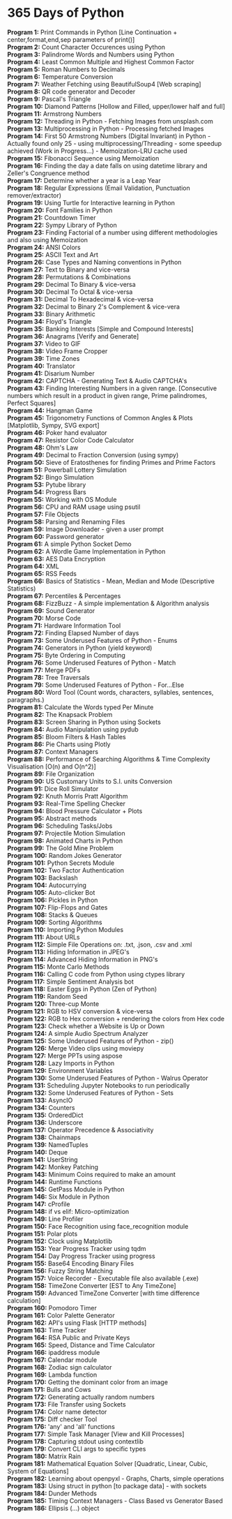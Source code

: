 # 365 Days of Python

**Program 1:** Print Commands in Python [Line Continuation + center,format,end,sep parameters of print()] <br>
**Program 2:** Count Character Occurences using Python <br>
**Program 3:** Palindrome Words and Numbers using Python <br>
**Program 4:** Least Common Multiple and Highest Common Factor<br>
**Program 5:** Roman Numbers to Decimals <br>
**Program 6:** Temperature Conversion <br>
**Program 7:** Weather Fetching using BeautifulSoup4 [Web scraping] <br>
**Program 8:** QR code generator and Decoder<br>
**Program 9:** Pascal's Triangle <br>
**Program 10:** Diamond Patterns [Hollow and Filled, upper/lower half and full] <br>
**Program 11:** Armstrong Numbers <br>
**Program 12:** Threading in Python - Fetching Images from unsplash.com<br>
**Program 13:** Multiprocessing in Python - Processing fetched Images <br>
**Program 14:** First 50 Armstrong Numbers (Digital Invariant) in Python - Actually found only 25 - using multiprocessing/Threading - some speedup achieved (Work in Progress...) - Memoization-LRU cache used<br>
**Program 15:** Fibonacci Sequence using Memoization <br>
**Program 16:** Finding the day a date falls on using datetime library and Zeller's Congruence method <br>
**Program 17:** Determine whether a year is a Leap Year <br>
**Program 18:** Regular Expressions (Email Validation, Punctuation remover/extractor)<br>
**Program 19:** Using Turtle for Interactive learning in Python <br>
**Program 20:** Font Families in Python <br>
**Program 21:** Countdown Timer <br>
**Program 22:** Sympy Library of Python <br>
**Program 23:** Finding Factorial of a number using different methodologies and also using Memoization <br>
**Program 24:** ANSI Colors <br>
**Program 25:** ASCII Text and Art <br>
**Program 26:** Case Types and Naming conventions in Python <br>
**Program 27:** Text to Binary and vice-versa <br>
**Program 28:** Permutations & Combinations <br>
**Program 29:** Decimal To Binary & vice-versa <br>
**Program 30:** Decimal To Octal & vice-versa <br>
**Program 31:** Decimal To Hexadecimal & vice-versa <br>
**Program 32:** Decimal to Binary 2's Complement & vice-vera <br>
**Program 33:** Binary Arithmetic <br>
**Program 34:** Floyd's Triangle <br>
**Program 35:** Banking Interests [Simple and Compound Interests] <br>
**Program 36:** Anagrams [Verify and Generate] <br>
**Program 37:** Video to GIF <br>
**Program 38:** Video Frame Cropper <br>
**Program 39:** Time Zones <br>
**Program 40:** Translator <br>
**Program 41:** Disarium Number <br>
**Program 42:** CAPTCHA - Generating Text & Audio CAPTCHA's<br>
**Program 43:** Finding Interesting Numbers in a given range. [Consecutive numbers which result in a product in given range, Prime palindromes, Perfect Squares]<br>
**Program 44:** Hangman Game <br>
**Program 45:** Trigonometry Functions of Common Angles & Plots [Matplotlib, Sympy, SVG export] <br>
**Program 46:** Poker hand evaluator <br>
**Program 47:** Resistor Color Code Calculator <br>
**Program 48:** Ohm's Law <br>
**Program 49:** Decimal to Fraction Conversion (using sympy) <br>
**Program 50:** Sieve of Eratosthenes for finding Primes and Prime Factors <br>
**Program 51:** Powerball Lottery Simulation <br>
**Program 52:** Bingo Simulation <br>
**Program 53:** Pytube library <br>
**Program 54:** Progress Bars <br>
**Program 55:** Working with OS Module <br>
**Program 56:** CPU and RAM usage using psutil <br>
**Program 57:** File Objects <br>
**Program 58:** Parsing and Renaming Files <br>
**Program 59:** Image Downloader - given a user prompt <br>
**Program 60:** Password generator <br>
**Program 61:** A simple Python Socket Demo <br>
**Program 62:** A Wordle Game Implementation in Python <br>
**Program 63:** AES Data Encryption <br>
**Program 64:** XML <br>
**Program 65:** RSS Feeds <br>
**Program 66:** Basics of Statistics - Mean, Median and Mode (Descriptive Statistics) <br>
**Program 67:** Percentiles & Percentages <br>
**Program 68:** FizzBuzz - A simple implementation & Algorithm analysis <br>
**Program 69:** Sound Generator <br>
**Program 70:** Morse Code <br>
**Program 71:** Hardware Information Tool <br>
**Program 72:** Finding Elapsed Number of days <br>
**Program 73:** Some Underused Features of Python - Enums <br>
**Program 74:** Generators in Python (yield keyword) <br>
**Program 75:** Byte Ordering in Computing <br>
**Program 76:** Some Underused Features of Python - Match <br>
**Program 77:** Merge PDFs <br>
**Program 78:** Tree Traversals <br>
**Program 79:** Some Underused Features of Python - For...Else <br>
**Program 80:** Word Tool (Count words, characters, syllables, sentences, paragraphs.) <br>
**Program 81:** Calculate the Words typed Per Minute <br>
**Program 82:** The Knapsack Problem <br>
**Program 83:** Screen Sharing in Python using Sockets <br>
**Program 84:** Audio Manipulation using pydub <br>
**Program 85:** Bloom Filters & Hash Tables <br>
**Program 86:** Pie Charts using Plotly <br>
**Program 87:** Context Managers <br>
**Program 88:** Performance of Searching Algorithms & Time Complexity Visualisation [O(n) and O(n^2)] <br>
**Program 89:** File Organization <br>
**Program 90:** US Customary Units to S.I. units Conversion <br>
**Program 91:** Dice Roll Simulator <br>
**Program 92:** Knuth Morris Pratt Algorithm <br>
**Program 93:** Real-Time Spelling Checker <br>
**Program 94:** Blood Pressure Calculator + Plots <br>
**Program 95:** Abstract methods <br>
**Program 96:** Scheduling Tasks/Jobs <br>
**Program 97:** Projectile Motion Simulation <br>
**Program 98:** Animated Charts in Python <br>
**Program 99:** The Gold Mine Problem <br>
**Program 100:** Random Jokes Generator <br>
**Program 101:** Python Secrets Module <br>
**Program 102:** Two Factor Authentication <br>
**Program 103:** Backslash <br>
**Program 104:** Autocurrying <br>
**Program 105:** Auto-clicker Bot <br>
**Program 106:** Pickles in Python <br>
**Program 107:** Flip-Flops and Gates <br>
**Program 108:** Stacks & Queues <br>
**Program 109:** Sorting Algorithms <br>
**Program 110:** Importing Python Modules <br>
**Program 111:** About URLs <br>
**Program 112:** Simple File Operations on: .txt, .json, .csv and .xml <br>
**Program 113:** Hiding Information in JPEG's <br>
**Program 114:** Advanced Hiding Information in PNG's <br>
**Program 115:** Monte Carlo Methods <br>
**Program 116:** Calling C code from Python using ctypes library <br>
**Program 117:** Simple Sentiment Analysis bot <br>
**Program 118:** Easter Eggs in Python (Zen of Python) <br>
**Program 119:** Random Seed <br>
**Program 120:** Three-cup Monte <br>
**Program 121:** RGB to HSV conversion & vice-versa <br>
**Program 122:** RGB to Hex conversion + rendering the colors from Hex code <br>
**Program 123:** Check whether a Website is Up or Down <br>
**Program 124:** A simple Audio Spectrum Analyzer <br>
**Program 125:** Some Underused Features of Python - zip() <br>
**Program 126:** Merge Video clips using moviepy <br>
**Program 127:** Merge PPTs using aspose <br>
**Program 128:** Lazy Imports in Python <br>
**Program 129:** Environment Variables <br>
**Program 130:** Some Underused Features of Python - Walrus Operator <br>
**Program 131:** Scheduling Jupyter Notebooks to run periodically <br>
**Program 132:** Some Underused Features of Python - Sets <br>
**Program 133:** AsyncIO <br>
**Program 134:** Counters <br>
**Program 135:** OrderedDict <br>
**Program 136:** Underscore <br>
**Program 137:** Operator Precedence & Associativity <br>
**Program 138:** Chainmaps <br>
**Program 139:** NamedTuples <br>
**Program 140:** Deque <br>
**Program 141:** UserString <br>
**Program 142:** Monkey Patching <br>
**Program 143:** Minimum Coins required to make an amount <br>
**Program 144:** Runtime Functions <br>
**Program 145:** GetPass Module in Python <br>
**Program 146:** Six Module in Python <br>
**Program 147:** cProfile <br>
**Program 148:** if vs elif: Micro-optimization <br>
**Program 149:** Line Profiler <br>
**Program 150:** Face Recognition using face_recognition module <br>
**Program 151:** Polar plots <br>
**Program 152:** Clock using Matplotlib <br>
**Program 153:** Year Progress Tracker using tqdm <br>
**Program 154:** Day Progress Tracker using progress <br>
**Program 155:** Base64 Encoding Binary Files <br>
**Program 156:** Fuzzy String Matching <br>
**Program 157:** Voice Recorder - Executable file also available (.exe) <br>
**Program 158:** TimeZone Converter [EST to Any TimeZone] <br>
**Program 159:** Advanced TimeZone Converter [with time difference calculation] <br>
**Program 160:** Pomodoro Timer <br>
**Program 161:** Color Palette Generator <br>
**Program 162:** API's using Flask [HTTP methods] <br>
**Program 163:** Time Tracker <br>
**Program 164:** RSA Public and Private Keys <br>
**Program 165:** Speed, Distance and Time Calculator <br>
**Program 166:** ipaddress module <br>
**Program 167:** Calendar module <br>
**Program 168:** Zodiac sign calculator <br>
**Program 169:** Lambda function <br>
**Program 170:** Getting the dominant color from an image <br>
**Program 171:** Bulls and Cows <br>
**Program 172:** Generating actually random numbers <br>
**Program 173:** File Transfer using Sockets <br>
**Program 174:** Color name detector <br>
**Program 175:** Diff checker Tool <br>
**Program 176:** 'any' and 'all' functions <br>
**Program 177:** Simple Task Manager [View and Kill Processes] <br>
**Program 178:** Capturing stdout using contextlib <br>
**Program 179:** Convert CLI args to specific types <br>
**Program 180:** Matrix Rain <br>
**Program 181:** Mathematical Equation Solver [Quadratic, Linear, Cubic, System of Equations] <br>
**Program 182:** Learning about openpyxl - Graphs, Charts, simple operations <br>
**Program 183:** Using struct in python [to package data] - with sockets <br>
**Program 184:** Dunder Methods <br>
**Program 185:** Timing Context Managers - Class Based vs Generator Based <br>
**Program 186:** Ellipsis (...) object <br>
